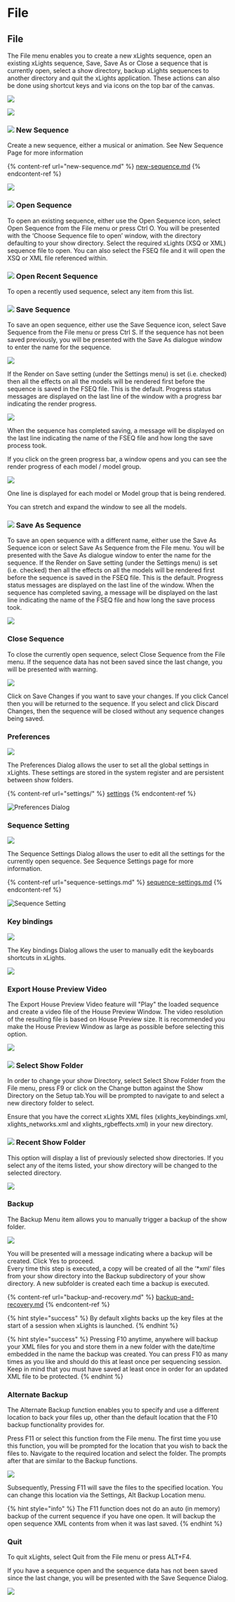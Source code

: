 # File

## File

The File menu enables you to create a new xLights sequence, open an existing xLights sequence, Save, Save As or Close a sequence that is currently open, select a show directory, backup xLights sequences to another directory and quit the xLights application. These actions can also be done using shortcut keys and via icons on the top bar of the canvas.

![](<../../../.gitbook/assets/FIle Icons.JPG>)



![](<../../../.gitbook/assets/image (1129).png>)

### ![](<../../../.gitbook/assets/New Seq Icon.JPG>) New Sequence

Create a new sequence, either a musical or animation. See New Sequence Page for more information

{% content-ref url="new-sequence.md" %}
[new-sequence.md](new-sequence.md)
{% endcontent-ref %}

![](<../../../.gitbook/assets/pasted image 0 (5).png>)

### ![](<../../../.gitbook/assets/Open Seq Icon.JPG>) Open Sequence

To open an existing sequence, either use the Open Sequence icon, select Open Sequence from the File menu or press Ctrl O. You will be presented with the ‘Choose Sequence file to open’ window, with the directory defaulting to your show directory. Select the required xLights (XSQ or XML) sequence file to open. You can also select the FSEQ file and it will open the XSQ or XML file referenced within.

### ![](<../../../.gitbook/assets/Open Seq Icon.JPG>) Open Recent Sequence

To open a recently used sequence, select any item from this list.

### ![](<../../../.gitbook/assets/Save Seq Icon.JPG>) Save Sequence

To save an open sequence, either use the Save Sequence icon, select Save Sequence from the File menu or press Ctrl S. If the sequence has not been saved previously, you will be presented with the Save As dialogue window to enter the name for the sequence.&#x20;

![](<../../../.gitbook/assets/image (2).png>)

If the Render on Save setting (under the Settings menu) is set (i.e. checked) then all the effects on all the models will be rendered first before the sequence is saved in the FSEQ file. This is the default. Progress status messages are displayed on the last line of the window with a progress bar indicating the render progress.

![](<../../../.gitbook/assets/base6468e83ff059cafe45 (1).png>)

When the sequence has completed saving, a message will be displayed on the last line indicating the name of the FSEQ file and how long the save process took.

If you click on the green progress bar, a window opens and you can see the render progress of each model / model group.

![](../../../.gitbook/assets/base64c2a8aa2599b2c7da.png)

One line is displayed for each model or Model group that is being rendered.

You can stretch and expand the window to see all the models.

### ![](<../../../.gitbook/assets/SaveAs Seq Icon.JPG>) Save As Sequence

To save an open sequence with a different name, either use the Save As Sequence icon or select Save As Sequence from the File menu. You will be presented with the Save As dialogue window to enter the name for the sequence. If the Render on Save setting (under the Settings menu) is set (i.e. checked) then all the effects on all the models will be rendered first before the sequence is saved in the FSEQ file. This is the default. Progress status messages are displayed on the last line of the window. When the sequence has completed saving, a message will be displayed on the last line indicating the name of the FSEQ file and how long the save process took.

![](../../../.gitbook/assets/base6468e83ff059cafe45.png)

### Close Sequence

To close the currently open sequence, select Close Sequence from the File menu. If the sequence data has not been saved since the last change, you will be presented with warning.

![](../../../.gitbook/assets/base645363772b692fdadc.png)

Click on Save Changes if you want to save your changes. If you click Cancel then you will be returned to the sequence. If you select and click Discard Changes, then the sequence will be closed without any sequence changes being saved.

### Preferences

![](<../../../.gitbook/assets/image (969).png>)

The Preferences Dialog allows the user to set all the global settings in xLights. These settings are stored in the system register and are persistent between show folders.

{% content-ref url="settings/" %}
[settings](settings/)
{% endcontent-ref %}

![Preferences Dialog](<../../../.gitbook/assets/image (362).png>)

### Sequence Setting

![](<../../../.gitbook/assets/image (1070).png>)

The Sequence Settings Dialog allows the user to edit all the settings for the currently open sequence. See Sequence Settings page for more information.

{% content-ref url="sequence-settings.md" %}
[sequence-settings.md](sequence-settings.md)
{% endcontent-ref %}

![Sequence Setting](<../../../.gitbook/assets/image (375).png>)

### Key bindings

![](<../../../.gitbook/assets/image (1043).png>)

The Key bindings Dialog allows the user to manually edit the keyboards shortcuts in xLights.

![](<../../../.gitbook/assets/image (1009).png>)

### Export House Preview Video

The Export House Preview Video feature will "Play" the loaded sequence and create a video file of the House Preview Window. The video resolution of the resulting file is based on House Preview size. It is recommended you make the House Preview Window as large as possible before selecting this option.

![](<../../../.gitbook/assets/image (995).png>)

### ![](<../../../.gitbook/assets/Show Directory Icon.JPG>) Select Show Folder

In order to change your show Directory, select Select Show Folder from the File menu, press F9 or click on the Change button against the Show Directory on the Setup tab.You will be prompted to navigate to and select a new directory folder to select.

Ensure that you have the correct xLights XML files (xlights\_keybindings.xml, xlights\_networks.xml and xlights\_rgbeffects.xml) in your new directory.

### ![](<../../../.gitbook/assets/Show Directory Icon.JPG>) Recent Show Folder

This option will display a list of previously selected show directories. If you select any of the items listed, your show directory will be changed to the selected directory.

![](<../../../.gitbook/assets/image (1130).png>)

### Backup

The Backup Menu item allows you to manually trigger a backup of the show folder.

![](<../../../.gitbook/assets/image (1093).png>)

You will be presented will a message indicating where a backup will be created. Click Yes to proceed.\
Every time this step is executed, a copy will be created of all the ‘\*xml’ files from your show directory into the Backup subdirectory of your show directory. A new subfolder is created each time a backup is executed.

{% content-ref url="backup-and-recovery.md" %}
[backup-and-recovery.md](backup-and-recovery.md)
{% endcontent-ref %}

{% hint style="success" %}
By default xlights backs up the key files at the start of a session when xLights is launched.
{% endhint %}

{% hint style="success" %}
Pressing F10 anytime, anywhere will backup your XML files for you and store them in a new folder with the date/time embedded in the name the backup was created. You can press F10 as many times as you like and should do this at least once per sequencing session. Keep in mind that you must have saved at least once in order for an updated XML file to be protected.
{% endhint %}

### Alternate Backup

The Alternate Backup function enables you to specify and use a different location to back your files up, other than the default location that the F10 backup functionality provides for.

Press F11 or select this function from the File menu. The first time you use this function, you will be prompted for the location that you wish to back the files to. Navigate to the required location and select the folder. The prompts after that are similar to the Backup functions.

![](<../../../.gitbook/assets/image (1084).png>)

Subsequently, Pressing F11 will save the files to the specified location. You can change this location via the Settings, Alt Backup Location menu.

{% hint style="info" %}
The F11 function does not do an auto (in memory) backup of the current sequence if you have one open. It will backup the open sequence XML contents from when it was last saved.
{% endhint %}

### Quit

To quit xLights, select Quit from the File menu or press ALT+F4.

If you have a sequence open and the sequence data has not been saved since the last change, you will be presented with the Save Sequence Dialog.

![](../../../.gitbook/assets/image.png)

